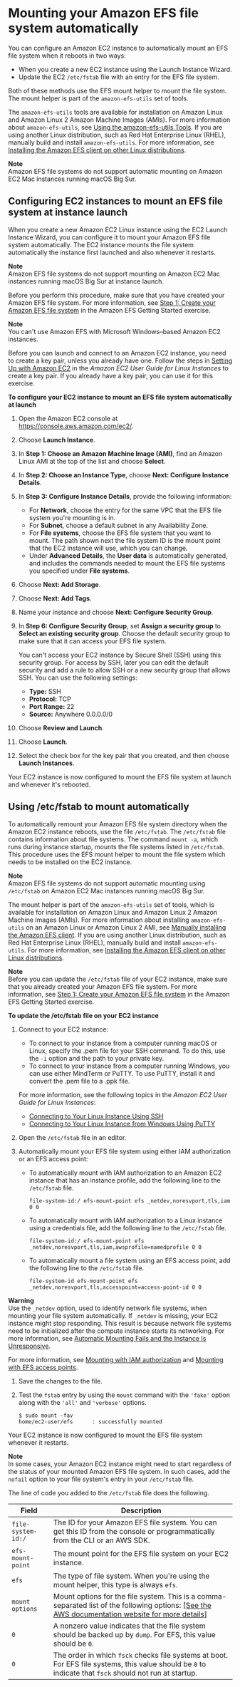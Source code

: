 # Mounting your Amazon EFS file system automatically<a name="mount-fs-auto-mount-onreboot"></a>

You can configure an Amazon EC2 instance to automatically mount an EFS file system when it reboots in two ways:
+ When you create a new EC2 instance using the Launch Instance Wizard\.
+ Update the EC2 `/etc/fstab` file with an entry for the EFS file system\.

Both of these methods use the EFS mount helper to mount the file system\. The mount helper is part of the `amazon-efs-utils` set of tools\. 

The `amazon-efs-utils` tools are available for installation on Amazon Linux and Amazon Linux 2 Amazon Machine Images \(AMIs\)\. For more information about `amazon-efs-utils`, see [Using the amazon\-efs\-utils Tools](using-amazon-efs-utils.md)\. If you are using another Linux distribution, such as Red Hat Enterprise Linux \(RHEL\), manually build and install `amazon-efs-utils`\. For more information, see [Installing the Amazon EFS client on other Linux distributions](installing-amazon-efs-utils.md#installing-other-distro)\.

**Note**  
Amazon EFS file systems do not support automatic mounting on Amazon EC2 Mac instances running macOS Big Sur\.

## Configuring EC2 instances to mount an EFS file system at instance launch<a name="mount-fs-auto-mount-on-creation"></a>

When you create a new Amazon EC2 Linux instance using the EC2 Launch Instance Wizard, you can configure it to mount your Amazon EFS file system automatically\. The EC2 instance mounts the file system automatically the instance first launched and also whenever it restarts\.

**Note**  
Amazon EFS file systems do not support mounting on Amazon EC2 Mac instances running macOS Big Sur at instance launch\.

Before you perform this procedure, make sure that you have created your Amazon EFS file system\. For more information, see [Step 1: Create your Amazon EFS file system](gs-step-two-create-efs-resources.md) in the Amazon EFS Getting Started exercise\.

**Note**  
You can't use Amazon EFS with Microsoft Windows–based Amazon EC2 instances\.

Before you can launch and connect to an Amazon EC2 instance, you need to create a key pair, unless you already have one\. Follow the steps in [Setting Up with Amazon EC2](https://docs.aws.amazon.com/AWSEC2/latest/UserGuide/get-set-up-for-amazon-ec2.html) in the *Amazon EC2 User Guide for Linux Instances* to create a key pair\. If you already have a key pair, you can use it for this exercise\.

**To configure your EC2 instance to mount an EFS file system automatically at launch**

1. Open the Amazon EC2 console at [https://console\.aws\.amazon\.com/ec2/](https://console.aws.amazon.com/ec2/)\.

1. Choose **Launch Instance**\.

1. In **Step 1: Choose an Amazon Machine Image \(AMI\)**, find an Amazon Linux AMI at the top of the list and choose **Select**\.

1. In **Step 2: Choose an Instance Type**, choose **Next: Configure Instance Details**\.

1. In **Step 3: Configure Instance Details**, provide the following information: 
   + For **Network**, choose the entry for the same VPC that the EFS file system you're mounting is in\.
   + For **Subnet**, choose a default subnet in any Availability Zone\.
   + For **File systems**, choose the EFS file system that you want to mount\. The path shown next the file system ID is the mount point that the EC2 instance will use, which you can change\.
   + Under **Advanced Details**, the **User data** is automatically generated, and includes the commands needed to mount the EFS file systems you specified under **File systems**\.

1. Choose **Next: Add Storage**\.

1. Choose **Next: Add Tags**\.

1. Name your instance and choose **Next: Configure Security Group**\.

1. In **Step 6: Configure Security Group**, set **Assign a security group** to **Select an existing security group**\. Choose the default security group to make sure that it can access your EFS file system\.

   You can't access your EC2 instance by Secure Shell \(SSH\) using this security group\. For access by SSH, later you can edit the default security and add a rule to allow SSH or a new security group that allows SSH\. You can use the following settings:
   + **Type:** SSH
   + **Protocol:** TCP
   + **Port Range:** 22
   + **Source:** Anywhere 0\.0\.0\.0/0

1. Choose **Review and Launch**\.

1. Choose **Launch**\.

1. Select the check box for the key pair that you created, and then choose **Launch Instances**\.

Your EC2 instance is now configured to mount the EFS file system at launch and whenever it's rebooted\.

## Using /etc/fstab to mount automatically<a name="mount-fs-auto-mount-update-fstab"></a>

To automatically remount your Amazon EFS file system directory when the Amazon EC2 instance reboots, use the file `/etc/fstab`\. The `/etc/fstab` file contains information about file systems\. The command `mount -a`, which runs during instance startup, mounts the file systems listed in `/etc/fstab`\. This procedure uses the EFS mount helper to mount the file system which needs to be installed on the EC2 instance\. 

**Note**  
Amazon EFS file systems do not support automatic mounting using `/etc/fstab` on Amazon EC2 Mac instances running macOS Big Sur\.

The mount helper is part of the `amazon-efs-utils` set of tools, which is available for installation on Amazon Linux and Amazon Linux 2 Amazon Machine Images \(AMIs\)\. For more information about installing `amazon-efs-utils` on an Amazon Linux or Amazon Linux 2 AMI, see [Manually installing the Amazon EFS client](installing-amazon-efs-utils.md)\. If you are using another Linux distribution, such as Red Hat Enterprise Linux \(RHEL\), manually build and install `amazon-efs-utils`\. For more information, see [Installing the Amazon EFS client on other Linux distributions](installing-amazon-efs-utils.md#installing-other-distro)\.

**Note**  
Before you can update the `/etc/fstab` file of your EC2 instance, make sure that you already created your Amazon EFS file system\. For more information, see [Step 1: Create your Amazon EFS file system](gs-step-two-create-efs-resources.md) in the Amazon EFS Getting Started exercise\.

**To update the /etc/fstab file on your EC2 instance**

1. Connect to your EC2 instance:
   + To connect to your instance from a computer running macOS or Linux, specify the \.pem file for your SSH command\. To do this, use the `-i` option and the path to your private key\.
   + To connect to your instance from a computer running Windows, you can use either MindTerm or PuTTY\. To use PuTTY, install it and convert the \.pem file to a \.ppk file\.

   For more information, see the following topics in the *Amazon EC2 User Guide for Linux Instances*:
   +  [Connecting to Your Linux Instance Using SSH](https://docs.aws.amazon.com/AWSEC2/latest/UserGuide/AccessingInstancesLinux.html)
   +  [Connecting to Your Linux Instance from Windows Using PuTTY](https://docs.aws.amazon.com/AWSEC2/latest/UserGuide/putty.html) 

1. Open the `/etc/fstab` file in an editor\.

1. Automatically mount your EFS file system using either IAM authorization or an EFS access point:
   + To automatically mount with IAM authorization to an Amazon EC2 instance that has an instance profile, add the following line to the `/etc/fstab` file\.

     ```
     file-system-id:/ efs-mount-point efs _netdev,noresvport,tls,iam 0 0
     ```
   + To automatically mount with IAM authorization to a Linux instance using a credentials file, add the following line to the `/etc/fstab` file\.

     ```
     file-system-id:/ efs-mount-point efs _netdev,noresvport,tls,iam,awsprofile=namedprofile 0 0
     ```
   + To automatically mount a file system using an EFS access point, add the following line to the `/etc/fstab` file\.

     ```
     file-system-id efs-mount-point efs _netdev,noresvport,tls,accesspoint=access-point-id 0 0
     ```
**Warning**  
Use the `_netdev` option, used to identify network file systems, when mounting your file system automatically\. If `_netdev` is missing, your EC2 instance might stop responding\. This result is because network file systems need to be initialized after the compute instance starts its networking\. For more information, see [Automatic Mounting Fails and the Instance Is Unresponsive](troubleshooting-efs-mounting.md#automount-fails)\.

   For more information, see [Mounting with IAM authorization](mounting-fs-mount-helper.md#mounting-IAM-option) and [Mounting with EFS access points](mounting-fs-mount-helper.md#mounting-access-points)\.

1. Save the changes to the file\.

1. Test the `fstab` entry by using the `mount` command with the `'fake'` option along with the `'all'` and `'verbose'` options\.

   ```
   $ sudo mount -fav
   home/ec2-user/efs      : successfully mounted
   ```

Your EC2 instance is now configured to mount the EFS file system whenever it restarts\.

**Note**  
In some cases, your Amazon EC2 instance might need to start regardless of the status of your mounted Amazon EFS file system\. In such cases, add the `nofail` option to your file system's entry in your `/etc/fstab` file\.

The line of code you added to the `/etc/fstab` file does the following\.


| Field | Description | 
| --- | --- | 
|  `file-system-id:/`  |  The ID for your Amazon EFS file system\. You can get this ID from the console or programmatically from the CLI or an AWS SDK\.  | 
|  `efs-mount-point`  |  The mount point for the EFS file system on your EC2 instance\.  | 
|  `efs`  |  The type of file system\. When you're using the mount helper, this type is always `efs`\.  | 
|  `mount options`  |  Mount options for the file system\. This is a comma\-separated list of the following options: [\[See the AWS documentation website for more details\]](http://docs.aws.amazon.com/efs/latest/ug/mount-fs-auto-mount-onreboot.html)  | 
|  `0`  |  A nonzero value indicates that the file system should be backed up by `dump`\. For EFS, this value should be `0`\.  | 
|  `0`  |  The order in which `fsck` checks file systems at boot\. For EFS file systems, this value should be `0` to indicate that `fsck` should not run at startup\.  | 